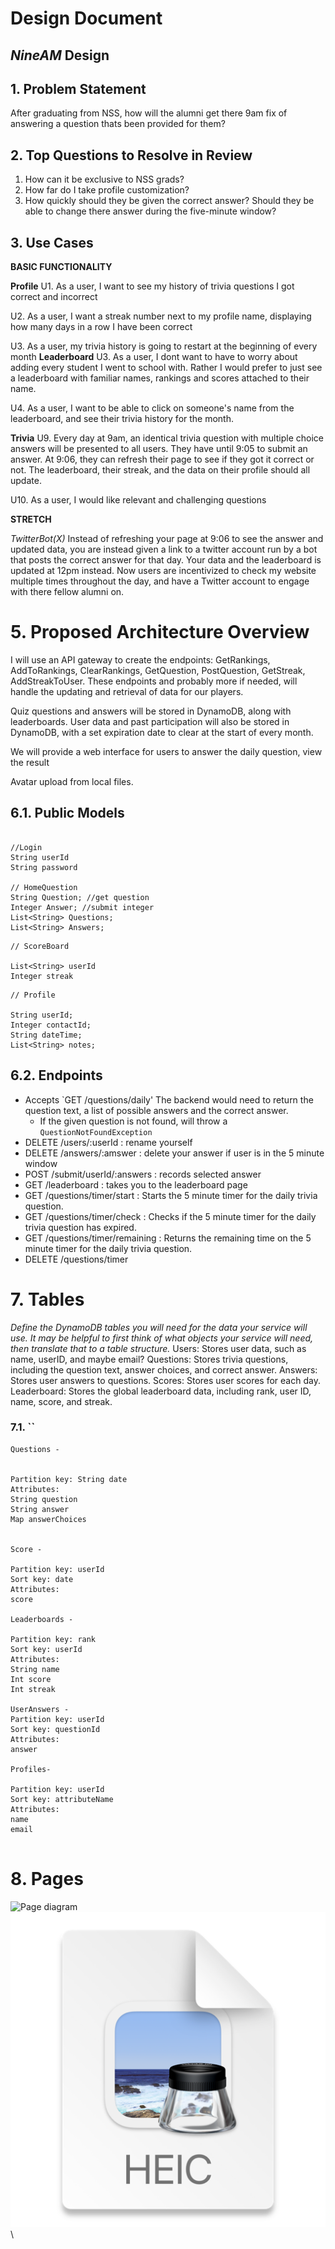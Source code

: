 # Design Document

## _NineAM_ Design

## 1. Problem Statement

After graduating from NSS, how will the alumni get there 9am fix of answering a question thats been provided for them?

## 2. Top Questions to Resolve in Review

1. How can it be exclusive to NSS grads?
2. How far do I take profile customization?
3. How quickly should they be given the correct answer? Should they be able to change there answer during the five-minute window?

## 3. Use Cases
**BASIC FUNCTIONALITY**

**Profile**
U1. As a user, I want to see my history of trivia questions I got correct and incorrect

U2. As a user, I want a streak number next to my profile name, displaying how many days in a row I have been correct

U3. As a user, my trivia history is going to restart at the beginning of every month
**Leaderboard**
U3. As a user, I dont want to have to worry about adding every student I went to school with. Rather I would prefer to just see a leaderboard with familiar names, rankings and scores attached to their name.

U4. As a user, I want to be able to click on someone's name from the leaderboard, and see their trivia history for the month.

**Trivia**
U9. Every day at 9am, an identical trivia question with multiple choice answers will be presented to all users. They have until 9:05 to submit an answer. At 9:06, they can refresh their page to see if they got it correct or not. The leaderboard, their streak, and the data on their profile should all update.

U10. As a user, I would like relevant and challenging questions


**STRETCH**

*TwitterBot(X)*
Instead of refreshing your page at 9:06 to see the answer and updated data, you are instead given a link to a twitter account run by a bot that posts the correct answer for that day. Your data and the leaderboard is updated at 12pm instead. Now users are incentivized to check my website multiple times throughout the day, and have a Twitter account to engage with there fellow alumni on.

# 5. Proposed Architecture Overview

I will use an API gateway to create the endpoints: GetRankings, AddToRankings, ClearRankings, GetQuestion, PostQuestion, GetStreak, AddStreakToUser. These endpoints and probably more if needed, will handle the updating and retrieval of data for our players.

Quiz questions and answers will be stored in DynamoDB, along with leaderboards. User data and past participation will also be stored in DynamoDB, with a set expiration date to clear at the start of every month.

We will provide a web interface for users to answer the daily question, view the result

Avatar upload from local files.

## 6.1. Public Models
```

//Login 
String userId
String password

// HomeQuestion
String Question; //get question
Integer Answer; //submit integer
List<String> Questions;
List<String> Answers;

```

```
// ScoreBoard

List<String> userId
Integer streak

```
```
// Profile

String userId;
Integer contactId;
String dateTime;
List<String> notes;
```

## 6.2. Endpoints
* Accepts `GET /questions/daily' The backend would need to return the question text, a list of possible answers and the correct answer.
    * If the given question is not found, will throw a
      `QuestionNotFoundException`
* DELETE /users/:userId : rename yourself
*  DELETE /answers/:amswer : delete your answer if user is in the 5 minute window
* POST /submit/userId/:answers : records selected answer
* GET /leaderboard : takes you to the leaderboard page
* GET /questions/timer/start : Starts the 5 minute timer for the daily trivia question.
* GET /questions/timer/check : Checks if the 5 minute timer for the daily trivia question has expired.
* GET /questions/timer/remaining : Returns the remaining time on the 5 minute timer for the daily trivia question.
* DELETE /questions/timer



# 7. Tables

_Define the DynamoDB tables you will need for the data your service will use. It may be helpful to first think of what objects your service will need, then translate that to a table structure._
Users: Stores user data, such as name, userID, and maybe email?
Questions: Stores trivia questions, including the question text, answer choices, and correct answer.
Answers: Stores user answers to questions.
Scores: Stores user scores for each day.
Leaderboard: Stores the global leaderboard data, including rank, user ID, name, score, and streak.

### 7.1. ``
```
Questions - 


Partition key: String date
Attributes:
String question 
String answer
Map answerChoices


Score -

Partition key: userId
Sort key: date
Attributes:
score

Leaderboards -

Partition key: rank
Sort key: userId
Attributes:
String name
Int score
Int streak

UserAnswers - 
Partition key: userId
Sort key: questionId
Attributes:
answer

Profiles- 

Partition key: userId
Sort key: attributeName
Attributes:
name
email


```


# 8. Pages

![Page diagram](images/design_document/pageDiagram.png)
![img_1.png](img_1.png)\